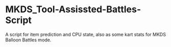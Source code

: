 # MKDS_Tool-Assissted-Battles-Script
A script for item prediction and CPU state, also as some kart stats for MKDS Balloon Battles mode. 
